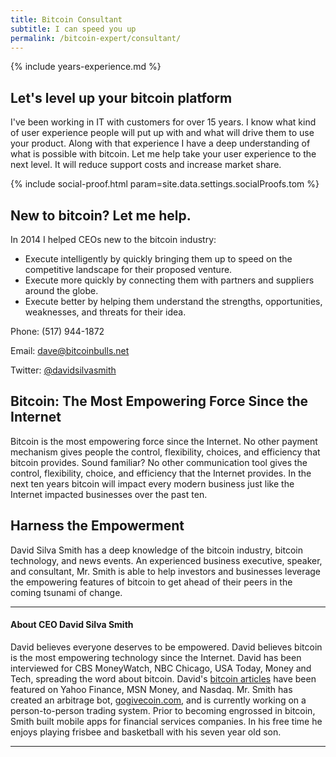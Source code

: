 ```yaml
---
title: Bitcoin Consultant
subtitle: I can speed you up
permalink: /bitcoin-expert/consultant/
---
```


{% include years-experience.md %}

## Let's level up your bitcoin platform

I've been working in IT with customers for over 15 years. I know what kind of user experience people will put up with and what will drive them to use your product. Along with that experience I have a deep understanding of what is possible with bitcoin. Let me help take your user experience to the next level. It will reduce support costs and increase market share.

{% include social-proof.html param=site.data.settings.socialProofs.tom %} 

## New to bitcoin? Let me help.

In 2014 I helped CEOs new to the bitcoin industry:
 
 * Execute intelligently by quickly bringing them up to speed on the competitive landscape for their proposed venture.
 * Execute more quickly by connecting them with partners and suppliers around the globe.
 * Execute better by helping them understand the strengths, opportunities, weaknesses, and threats for their idea.

Phone: (517) 944-1872

Email: <dave@bitcoinbulls.net>

Twitter: [@davidsilvasmith](http://www.twitter.com/davidsilvasmith)

## Bitcoin: The Most Empowering Force Since the Internet

Bitcoin is the most empowering force since the Internet. No other payment mechanism gives people the control, flexibility, choices, and efficiency that bitcoin provides. Sound familiar? No other communication tool gives the control, flexibility, choice, and efficiency that the Internet provides. In the next ten years bitcoin will impact every modern business just like the Internet impacted businesses over the past ten.

## Harness the Empowerment

David Silva Smith has a deep knowledge of the bitcoin industry, bitcoin technology, and news events. An experienced business executive, speaker, and consultant, Mr. Smith is able to help investors and businesses leverage the empowering features of bitcoin to get ahead of their peers in the coming tsunami of change.

---

#### About CEO David Silva Smith
David believes everyone deserves to be empowered. David believes bitcoin is the most empowering technology since the Internet. David has been interviewed for CBS MoneyWatch, NBC Chicago, USA Today, Money and Tech, spreading the word about bitcoin. David's [bitcoin articles](http://www.benzinga.com/author/david-smith) have been featured on Yahoo Finance, MSN Money, and Nasdaq. Mr. Smith has created an arbitrage bot, [gogivecoin.com](http://www.gogivecoin.com), and is currently working on a person-to-person trading system. Prior to becoming engrossed in bitcoin, Smith built mobile apps for financial services companies. In his free time he enjoys playing frisbee and basketball with his seven year old son.

---